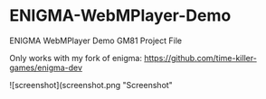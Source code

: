 # ENIGMA-WebMPlayer-Demo
ENIGMA WebMPlayer Demo GM81 Project File

Only works with my fork of enigma: https://github.com/time-killer-games/enigma-dev

![screenshot](screenshot.png "Screenshot"
